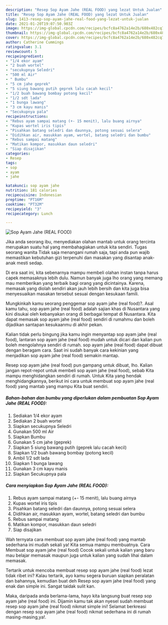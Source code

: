 ```yaml
---
description: "Resep Sop Ayam Jahe (REAL FOOD) yang lezat Untuk Jualan"
title: "Resep Sop Ayam Jahe (REAL FOOD) yang lezat Untuk Jualan"
slug: 1413-resep-sop-ayam-jahe-real-food-yang-lezat-untuk-jualan
date: 2021-01-20T19:07:50.903Z
image: https://img-global.cpcdn.com/recipes/bcfc8a4762a14e2b/680x482cq70/sop-ayam-jahe-real-food-foto-resep-utama.jpg
thumbnail: https://img-global.cpcdn.com/recipes/bcfc8a4762a14e2b/680x482cq70/sop-ayam-jahe-real-food-foto-resep-utama.jpg
cover: https://img-global.cpcdn.com/recipes/bcfc8a4762a14e2b/680x482cq70/sop-ayam-jahe-real-food-foto-resep-utama.jpg
author: Catherine Cummings
ratingvalue: 3.1
reviewcount: 5
recipeingredient:
- "1/4 ekor ayam"
- "2 buah wortel"
- "secukupnya Seledri"
- "500 ml Air"
- " Bumbu"
- "5 cm jahe geprek"
- "5 siung bawang putih geprek lalu cacah kecil"
- "1/2 buah bawang bombay potong kecil"
- "1/2 sdt lada"
- "1 bunga lawang"
- "3 cm kayu manis"
- "Secukupnya pala"
recipeinstructions:
- "Rebus ayam sampai matang (+- 15 menit), lalu buang airnya"
- "Kupas wortel iris tipis"
- "Pisahkan batang seledri dan daunnya, potong sesuai selera"
- "Didihkan air, masukkan ayam, wortel, batang seledri dan bumbu"
- "Rebus sampai matang"
- "Matikan kompor, masukkan daun seledri"
- "Siap disajikan"
categories:
- Resep
tags:
- sop
- ayam
- jahe

katakunci: sop ayam jahe 
nutrition: 181 calories
recipecuisine: Indonesian
preptime: "PT16M"
cooktime: "PT32M"
recipeyield: "3"
recipecategory: Lunch

---
```



![Sop Ayam Jahe (REAL FOOD)](https://img-global.cpcdn.com/recipes/bcfc8a4762a14e2b/680x482cq70/sop-ayam-jahe-real-food-foto-resep-utama.jpg)

Jika anda seorang ibu, menyediakan olahan mantab untuk orang tercinta merupakan suatu hal yang membahagiakan untuk kita sendiri. Tugas seorang  wanita Tidak saja menangani rumah saja, tapi anda pun wajib memastikan kebutuhan gizi terpenuhi dan masakan yang disantap anak-anak mesti sedap.

Di era  saat ini, kita sebenarnya mampu membeli olahan instan tanpa harus capek memasaknya lebih dulu. Namun banyak juga lho orang yang memang mau memberikan yang terbaik bagi orang yang dicintainya. Karena, memasak yang diolah sendiri akan jauh lebih bersih dan kita juga bisa menyesuaikan masakan tersebut sesuai dengan kesukaan famili. 



Mungkinkah kamu seorang penggemar sop ayam jahe (real food)?. Asal kamu tahu, sop ayam jahe (real food) adalah sajian khas di Nusantara yang kini disukai oleh kebanyakan orang di berbagai tempat di Nusantara. Kita dapat memasak sop ayam jahe (real food) sendiri di rumahmu dan boleh dijadikan santapan kesukaanmu di akhir pekan.

Kalian tidak perlu bingung jika kamu ingin menyantap sop ayam jahe (real food), lantaran sop ayam jahe (real food) mudah untuk dicari dan kalian pun boleh mengolahnya sendiri di rumah. sop ayam jahe (real food) dapat dibuat dengan beragam cara. Saat ini sudah banyak cara kekinian yang menjadikan sop ayam jahe (real food) semakin mantap.

Resep sop ayam jahe (real food) pun gampang untuk dibuat, lho. Kalian jangan repot-repot untuk membeli sop ayam jahe (real food), sebab Kita mampu menghidangkan sendiri di rumah. Untuk Kita yang hendak menghidangkannya, berikut ini cara untuk membuat sop ayam jahe (real food) yang mantab yang mampu Kita buat sendiri.

<!--inarticleads1-->

##### Bahan-bahan dan bumbu yang diperlukan dalam pembuatan Sop Ayam Jahe (REAL FOOD):

1. Sediakan 1/4 ekor ayam
1. Sediakan 2 buah wortel
1. Siapkan secukupnya Seledri
1. Gunakan 500 ml Air
1. Siapkan  Bumbu
1. Gunakan 5 cm jahe (geprek)
1. Siapkan 5 siung bawang putih (geprek lalu cacah kecil)
1. Siapkan 1/2 buah bawang bombay (potong kecil)
1. Ambil 1/2 sdt lada
1. Siapkan 1 bunga lawang
1. Gunakan 3 cm kayu manis
1. Siapkan Secukupnya pala




<!--inarticleads2-->

##### Cara menyiapkan Sop Ayam Jahe (REAL FOOD):

1. Rebus ayam sampai matang (+- 15 menit), lalu buang airnya
1. Kupas wortel iris tipis
1. Pisahkan batang seledri dan daunnya, potong sesuai selera
1. Didihkan air, masukkan ayam, wortel, batang seledri dan bumbu
1. Rebus sampai matang
1. Matikan kompor, masukkan daun seledri
1. Siap disajikan




Wah ternyata cara membuat sop ayam jahe (real food) yang mantab sederhana ini mudah sekali ya! Kita semua mampu membuatnya. Cara Membuat sop ayam jahe (real food) Cocok sekali untuk kalian yang baru mau belajar memasak maupun juga untuk kalian yang sudah lihai dalam memasak.

Tertarik untuk mencoba membuat resep sop ayam jahe (real food) lezat tidak ribet ini? Kalau tertarik, ayo kamu segera buruan siapkan peralatan dan bahannya, kemudian buat deh Resep sop ayam jahe (real food) yang enak dan simple ini. Sangat taidak sulit kan. 

Maka, daripada anda berlama-lama, hayo kita langsung buat resep sop ayam jahe (real food) ini. Dijamin kamu tak akan nyesel sudah membuat resep sop ayam jahe (real food) nikmat simple ini! Selamat berkreasi dengan resep sop ayam jahe (real food) nikmat sederhana ini di rumah masing-masing,ya!.

